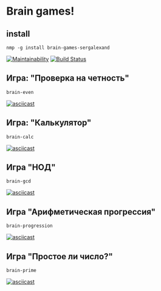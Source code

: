 # Brain games!

## install

```
nmp -g install brain-games-sergalexand
```

[![Maintainability](https://api.codeclimate.com/v1/badges/3aca37852762fd34b0fe/maintainability)](https://codeclimate.com/github/SergAlexAnd/project-lvl1-s376/maintainability)
 [![Build Status](https://travis-ci.org/SergAlexAnd/Hexlet-project-lvl1-Brain-games.svg?branch=master)](https://travis-ci.org/SergAlexAnd/Hexlet-project-lvl1-Brain-games)

## Игра: "Проверка на четность"

```
brain-even
```

[![asciicast](https://asciinema.org/a/VoacwMQF8LgPecC3OEPenkt31.svg)](https://asciinema.org/a/VoacwMQF8LgPecC3OEPenkt31)

## Игра: "Калькулятор"

```
brain-calc
```

[![asciicast](https://asciinema.org/a/PbBYixOTvOOfuP2knVuHJqmrs.svg)](https://asciinema.org/a/PbBYixOTvOOfuP2knVuHJqmrs)

## Игра "НОД"

```
brain-gcd
```

[![asciicast](https://asciinema.org/a/KsWTZGEI7zTV7wP1x3oSxgjh4.svg)](https://asciinema.org/a/KsWTZGEI7zTV7wP1x3oSxgjh4)

## Игра "Арифметическая прогрессия"

```
brain-progression
```

[![asciicast](https://asciinema.org/a/1O7QhBDhGPggPHK5oiaxyQFlf.svg)](https://asciinema.org/a/1O7QhBDhGPggPHK5oiaxyQFlf)

## Игра "Простое ли число?"

```
brain-prime
```

[![asciicast](https://asciinema.org/a/pg3YrwCpKnjEjE9b8GP64rMNi.svg)](https://asciinema.org/a/pg3YrwCpKnjEjE9b8GP64rMNi)